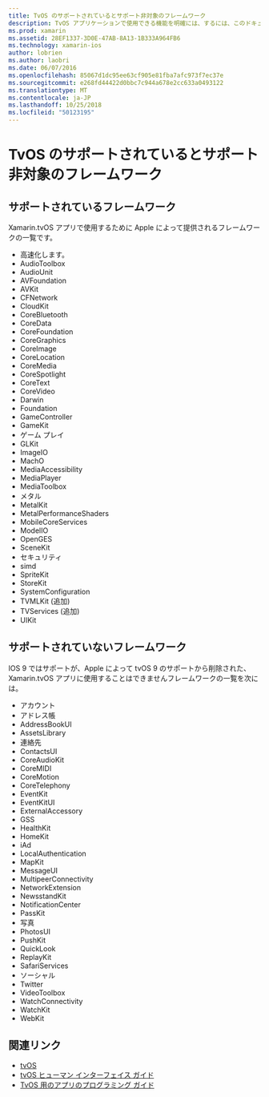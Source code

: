 ```yaml
---
title: TvOS のサポートされているとサポート非対象のフレームワーク
description: TvOS アプリケーションで使用できる機能を明確には、するには、このドキュメントは、Apple のフレームワークの 2 つのリストを提供します。 tvOS、でサポートされるものと tvOS でサポートされていません。
ms.prod: xamarin
ms.assetid: 28EF1337-3D0E-47AB-8A13-1B333A964FB6
ms.technology: xamarin-ios
author: lobrien
ms.author: laobri
ms.date: 06/07/2016
ms.openlocfilehash: 85067d1dc95ee63cf905e81fba7afc973f7ec37e
ms.sourcegitcommit: e268fd44422d0bbc7c944a678e2cc633a0493122
ms.translationtype: MT
ms.contentlocale: ja-JP
ms.lasthandoff: 10/25/2018
ms.locfileid: "50123195"
---
```

# <a name="supported-and-unsupported-frameworks-in-tvos"></a>TvOS のサポートされているとサポート非対象のフレームワーク

<a name="Supported-Frameworks" />

## <a name="supported-frameworks"></a>サポートされているフレームワーク

Xamarin.tvOS アプリで使用するために Apple によって提供されるフレームワークの一覧です。

* 高速化します。
* AudioToolbox
* AudioUnit
* AVFoundation
* AVKit
* CFNetwork
* CloudKit
* CoreBluetooth
* CoreData
* CoreFoundation
* CoreGraphics
* CoreImage
* CoreLocation
* CoreMedia
* CoreSpotlight
* CoreText
* CoreVideo
* Darwin
* Foundation
* GameController
* GameKit
* ゲーム プレイ
* GLKit
* ImageIO
* MachO
* MediaAccessibility
* MediaPlayer
* MediaToolbox
* メタル
* MetalKit
* MetalPerformanceShaders
* MobileCoreServices
* ModelIO
* OpenGES
* SceneKit
* セキュリティ
* simd
* SpriteKit
* StoreKit
* SystemConfiguration
* TVMLKit (追加)
* TVServices (追加)
* UIKit

<a name="Unsupported-Frameworks" />

## <a name="unsupported-frameworks"></a>サポートされていないフレームワーク

IOS 9 ではサポートが、Apple によって tvOS 9 のサポートから削除された、Xamarin.tvOS アプリに使用することはできませんフレームワークの一覧を次には。

* アカウント
* アドレス帳
* AddressBookUI
* AssetsLibrary
* 連絡先
* ContactsUI
* CoreAudioKit
* CoreMIDI
* CoreMotion
* CoreTelephony
* EventKit
* EventKitUI
* ExternalAccessory
* GSS
* HealthKit
* HomeKit
* iAd
* LocalAuthentication
* MapKit
* MessageUI
* MultipeerConnectivity
* NetworkExtension
* NewsstandKit
* NotificationCenter
* PassKit
* 写真
* PhotosUI
* PushKit
* QuickLook
* ReplayKit
* SafariServices
* ソーシャル
* Twitter
* VideoToolbox
* WatchConnectivity
* WatchKit
* WebKit



## <a name="related-links"></a>関連リンク

- [tvOS](https://developer.apple.com/tvos/)
- [tvOS ヒューマン インターフェイス ガイド](https://developer.apple.com/tvos/human-interface-guidelines/)
- [TvOS 用のアプリのプログラミング ガイド](https://developer.apple.com/library/prerelease/tvos/documentation/General/Conceptual/AppleTV_PG/)

